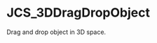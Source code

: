 <div id="content-header">
  <h1>JCS_3DDragDropObject</h1>
</div>

<p>
  Drag and drop object in 3D space.
</p>
